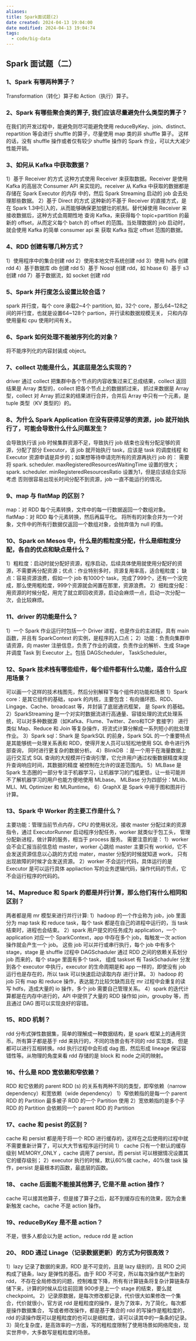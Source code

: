 ```yaml
---
aliases: 
title: Spark面试题(2)
date created: 2024-04-13 19:04:00
date modified: 2024-04-13 19:04:74
tags:
  - code/big-data
---
```

## Spark 面试题（二）

### 1、Spark 有哪两种算子？

Transformation（转化）算子和 Action（执行）算子。

### 2、Spark 有哪些聚合类的算子, 我们应该尽量避免什么类型的算子？

在我们的开发过程中，能避免则尽可能避免使用 reduceByKey、join、distinct、repartition 等会进行 shuffle 的算子，尽量使用 map 类的非 shuffle 算子。 
这样的话，没有 shuffle 操作或者仅有较少 shuffle 操作的 Spark 作业，可以大大减少性能开销。

### 3、如何从 Kafka 中获取数据？

1）基于 Receiver 的方式 
这种方式使用 Receiver 来获取数据。Receiver 是使用 Kafka 的高层次 Consumer API 来实现的。receiver 从 Kafka 中获取的数据都是存储在 Spark Executor 的内存 
中的，然后 Spark Streaming 启动的 job 会去处理那些数据。 
2）基于 Direct 的方式 
这种新的不基于 Receiver 的直接方式，是在 Spark 1.3中引入的，从而能够确保更加健壮的机制。替代掉使用 Receiver 来接收数据后，这种方式会周期性地 
查询 Kafka，来获得每个 topic+partition 的最新的 offset，从而定义每个 batch 的 offset 的范围。当处理数据的 job 启动时，就会使用 Kafka 的简单 consumer api 来 
获取 Kafka 指定 offset 范围的数据。

### 4、RDD 创建有哪几种方式？

1）使用程序中的集合创建 rdd 
2）使用本地文件系统创建 rdd 
3）使用 hdfs 创建 rdd 
4）基于数据库 db 创建 rdd 
5）基于 Nosql 创建 rdd，如 hbase 
6）基于 s3创建 rdd 
7）基于数据流，如 socket 创建 rdd

### 5、Spark 并行度怎么设置比较合适？

spark 并行度，每个 core 承载2~4个 partition, 如，32个 core，那么64~128之间的并行度，也就是设置64~128个 partion，并行读和数据规模无关， 
只和内存使用量和 cpu 使用时间有关。

### 6、Spark 如何处理不能被序列化的对象？

将不能序列化的内容封装成 object。

### 7、collect 功能是什么，其底层是怎么实现的？

driver 通过 collect 把集群中各个节点的内容收集过来汇总成结果，collect 返回结果是 Array 类型的，collect 把各个节点上的数据抓过来， 
抓过来数据是 Array 型，collect 对 Array 抓过来的结果进行合并，合并后 Array 中只有一个元素，是 tuple 类型（KV 类型的）的。

### 8、为什么 Spark Application 在没有获得足够的资源，job 就开始执行了，可能会导致什么什么问题发生？

会导致执行该 job 时候集群资源不足，导致执行 job 结束也没有分配足够的资源，分配了部分 Executor，该 job 就开始执行 task，应该是 task 的调度线程 
和 Executor 资源申请是异步的；如果想等待申请完所有的资源再执行 job 的： 
需要将 
spark. scheduler. maxRegisteredResourcesWaitingTime 设置的很大； 
spark. scheduler. minRegisteredResourcesRatio 设置为1，但是应该结合实际考虑 
否则很容易出现长时间分配不到资源，job 一直不能运行的情况。

### 9、map 与 flatMap 的区别？

map：对 RDD 每个元素转换，文件中的每一行数据返回一个数组对象。 
flatMap：对 RDD 每个元素转换，然后再扁平化。 
将所有的对象合并为一个对象，文件中的所有行数据仅返回一个数组对象，会抛弃值为 null 的值。

### 10、Spark on Mesos 中，什么是的粗粒度分配，什么是细粒度分配，各自的优点和缺点是什么？

1）粗粒度：启动时就分配好资源，程序启动，后续具体使用就使用分配好的资源，不需要再分配资源；优点：作业特别多时，资源复用率高，适合粗粒度； 
缺点：容易资源浪费，假如一个 job 有1000个 task，完成了999个，还有一个没完成，那么使用粗粒度，999个资源就会闲置在那里，资源浪费。 
2）细粒度分配：用资源的时候分配，用完了就立即回收资源，启动会麻烦一点，启动一次分配一次，会比较麻烦。

### 11、driver 的功能是什么？

1）一个 Spark 作业运行时包括一个 Driver 进程，也是作业的主进程，具有 main 函数，并且有 SparkContext 的实例，是程序的入口点； 
2）功能：负责向集群申请资源，向 master 注册信息，负责了作业的调度，负责作业的解析、生成 Stage 并调度 Task 到 Executor 上。包括 DAGScheduler， 
TaskScheduler。

### 12、Spark 技术栈有哪些组件，每个组件都有什么功能，适合什么应用场景？

可以画一个这样的技术栈图先，然后分别解释下每个组件的功能和场景 
1）Spark core：是其它组件的基础，spark 的内核，主要包含：有向循环图、RDD、Lingage、Cache、broadcast 等，并封装了底层通讯框架， 
是 Spark 的基础。 
2）SparkStreaming 是一个对实时数据流进行高通量、容错处理的流式处理系统，可以对多种数据源（如Kafka、Flume、Twitter、Zero和TCP 套接字） 
进行类似 Map、Reduce 和 Join 等复杂操作，将流式计算分解成一系列短小的批处理作业。 
3）Spark sql：Shark 是 SparkSQL 的前身，Spark SQL 的一个重要特点是其能够统一处理关系表和 RDD，使得开发人员可以轻松地使用 SQL 命令进行外部查询， 
同时进行更复杂的数据分析。 
4）BlinkDB ：是一个用于在海量数据上运行交互式 SQL 查询的大规模并行查询引擎，它允许用户通过权衡数据精度来提升查询响应时间，其数据的精度 
被控制在允许的误差范围内。 
5）MLBase 是 Spark 生态圈的一部分专注于机器学习，让机器学习的门槛更低，让一些可能并不了解机器学习的用户也能方便地使用 MLbase。 
MLBase 分为四部分：MLlib、MLI、ML Optimizer 和 MLRuntime。 
6）GraphX 是 Spark 中用于图和图并行计算。

### 13、Spark 中 Worker 的主要工作是什么？

主要功能：管理当前节点内存，CPU 的使用状况，接收 master 分配过来的资源指令，通过 ExecutorRunner 启动程序分配任务，worker 就类似于包工头， 
管理分配新进程，做计算的服务，相当于 process 服务。 
需要注意的是： 
1）worker 会不会汇报当前信息给 master，worker 心跳给 master 主要只有 workid，它不会发送资源信息以心跳的方式给 mater，master 分配的时候就知道 work， 
只有出现故障的时候才会发送资源。 
2）worker 不会运行代码，具体运行的是 Executor 是可以运行具体 appliaction 写的业务逻辑代码，操作代码的节点，它不会运行程序的代码的。

### 14、Mapreduce 和 Spark 的都是并行计算，那么他们有什么相同和区别？

两者都是用 mr 模型来进行并行计算: 
1）hadoop 的一个作业称为 job，job 里面分为 map task 和 reduce task，每个 task 都是在自己的进程中运行的，当 task 结束时，进程也会结束。 
2）spark 用户提交的任务成为 application，一个 application 对应一个 SparkContext，app 中存在多个 job，每触发一次 action 操作就会产生一个 job。 
这些 job 可以并行或串行执行，每个 job 中有多个 stage，stage 是 shuffle 过程中 DAGSchaduler 通过 RDD 之间的依赖关系划分 job 而来的，每个 stage 里面有多个 task， 
组成 taskset 有 TaskSchaduler 分发到各个 executor 中执行，executor 的生命周期是和 app 一样的，即使没有 job 运行也是存在的，所以 task 可以快速启动读取内存 
进行计算。 
3）hadoop 的 job 只有 map 和 reduce 操作，表达能力比较欠缺而且在 mr 过程中会重复的读写 hdfs，造成大量的 io 操作，多个 job 需要自己管理关系。 
4）spark 的迭代计算都是在内存中进行的，API 中提供了大量的 RDD 操作如 join，groupby 等，而且通过 DAG 图可以实现良好的容错。

### 15、RDD 机制？

rdd 分布式弹性数据集，简单的理解成一种数据结构，是 spark 框架上的通用货币。所有算子都是基于 rdd 来执行的，不同的场景会有不同的 rdd 实现类， 
但是都可以进行互相转换。rdd 执行过程中会形成 dag 图，然后形成 lineage 保证容错性等。从物理的角度来看 rdd 存储的是 block 和 node 之间的映射。

### 16、什么是 RDD 宽依赖和窄依赖？

RDD 和它依赖的 parent RDD (s) 的关系有两种不同的类型，即窄依赖（narrow dependency）和宽依赖（wide dependency） 
1）窄依赖指的是每一个 parent RDD 的 Partition 最多被子 RDD 的一个 Partition 使用 
2）宽依赖指的是多个子 RDD 的 Partition 会依赖同一个 parent RDD 的 Partition

### 17、cache 和 pesist 的区别？

cache 和 persist 都是用于将一个 RDD 进行缓存的，这样在之后使用的过程中就不需要重新计算了，可以大大节省程序运行时间 
1） cache 只有一个默认的缓存级别 MEMORY_ONLY ，cache 调用了 persist，而 persist 可以根据情况设置其它的缓存级别； 
2）executor 执行的时候，默认60%做 cache，40%做 task 操作，persist 是最根本的函数，最底层的函数。

### 18、 cache 后面能不能接其他算子, 它是不是 action 操作？

cache 可以接其他算子，但是接了算子之后，起不到缓存应有的效果，因为会重新触发 cache。 
cache 不是 action 操作。

### 19、reduceByKey 是不是 action？

不是，很多人都会以为是 action，reduce rdd 是 action

### 20、 RDD 通过 Linage（记录数据更新）的方式为何很高效？

1）lazy 记录了数据的来源，RDD 是不可变的，且是 lazy 级别的，且 RDD 之间构成了链条，lazy 是弹性的基石。由于 RDD 不可变，所以每次操作就产生新的 rdd， 
不存在全局修改的问题，控制难度下降，所有有计算链条将复杂计算链条存储下来，计算的时候从后往前回溯 900步是上一个 stage 的结束，要么就 checkpoint。 
2）记录原数据，是每次修改都记录，代价很大如果修改一个集合，代价就很小，官方说 rdd 是粗粒度的操作，是为了效率，为了简化，每次都是操作数据集合， 
写或者修改操作，都是基于集合的 rdd 的写操作是粗粒度的，rdd 的读操作既可以是粗粒度的也可以是细粒度，读可以读其中的一条条的记录。 
3）简化复杂度，是高效率的一方面，写的粗粒度限制了使用场景如网络爬虫，现实世界中，大多数写是粗粒度的场景。